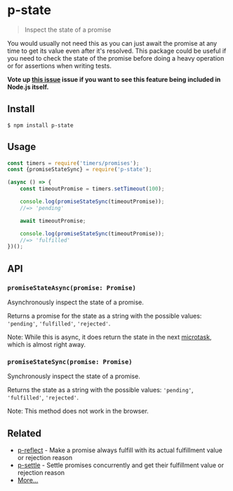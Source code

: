 # p-state

> Inspect the state of a promise

You would usually not need this as you can just await the promise at any time to get its value even after it's resolved. This package could be useful if you need to check the state of the promise before doing a heavy operation or for assertions when writing tests.

**Vote up [this issue](https://github.com/nodejs/node/issues/40054) issue if you want to see this feature being included in Node.js itself.**

## Install

```
$ npm install p-state
```

## Usage

```js
const timers = require('timers/promises');
const {promiseStateSync} = require('p-state');

(async () => {
	const timeoutPromise = timers.setTimeout(100);

	console.log(promiseStateSync(timeoutPromise));
	//=> 'pending'

	await timeoutPromise;

	console.log(promiseStateSync(timeoutPromise));
	//=> 'fulfilled'
})();
```

## API

### `promiseStateAsync(promise: Promise)`

Asynchronously inspect the state of a promise.

Returns a promise for the state as a string with the possible values: `'pending'`, `'fulfilled'`, `'rejected'`.

Note: While this is async, it does return the state in the next [microtask](https://developer.mozilla.org/en-US/docs/Web/API/HTML_DOM_API/Microtask_guide), which is almost right away.

### `promiseStateSync(promise: Promise)`

Synchronously inspect the state of a promise.

Returns the state as a string with the possible values: `'pending'`, `'fulfilled'`, `'rejected'`.

Note: This method does not work in the browser.

## Related

- [p-reflect](https://github.com/sindresorhus/p-reflect) - Make a promise always fulfill with its actual fulfillment value or rejection reason
- [p-settle](https://github.com/sindresorhus/p-settle) - Settle promises concurrently and get their fulfillment value or rejection reason
- [More…](https://github.com/sindresorhus/promise-fun)
